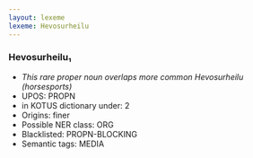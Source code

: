 ```yaml
---
layout: lexeme
lexeme: Hevosurheilu
---
```


###  Hevosurheilu₁

* _This rare proper noun overlaps more common *Hevosurheilu* (horsesports)_
* UPOS:  PROPN
* in KOTUS dictionary under:  2
* Origins: finer 
* Possible NER class:  ORG
* Blacklisted:  PROPN-BLOCKING
* Semantic tags:  MEDIA

